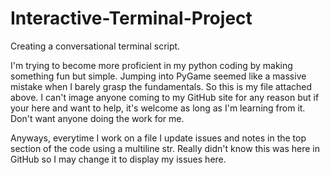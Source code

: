 # Interactive-Terminal-Project
Creating a conversational terminal script.

I'm trying to become more proficient in my python coding by making something fun but simple. Jumping into PyGame seemed like a massive mistake when I barely grasp the fundamentals. So this is my file attached above. I can't image anyone coming to my GitHub site for any reason but if your here and want to help, it's welcome as long as I'm learning from it. Don't want anyone doing the work for me.

Anyways, everytime I work on a file I update issues and notes in the top section of the code using a multiline str. Really didn't know this was here in GitHub so I may change it to display my issues here.
